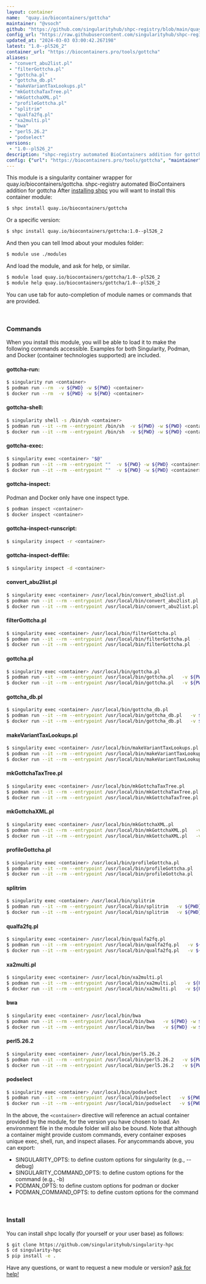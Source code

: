 ```yaml
---
layout: container
name:  "quay.io/biocontainers/gottcha"
maintainer: "@vsoch"
github: "https://github.com/singularityhub/shpc-registry/blob/main/quay.io/biocontainers/gottcha/container.yaml"
config_url: "https://raw.githubusercontent.com/singularityhub/shpc-registry/main/quay.io/biocontainers/gottcha/container.yaml"
updated_at: "2024-03-03 03:00:42.267198"
latest: "1.0--pl526_2"
container_url: "https://biocontainers.pro/tools/gottcha"
aliases:
 - "convert_abu2list.pl"
 - "filterGottcha.pl"
 - "gottcha.pl"
 - "gottcha_db.pl"
 - "makeVariantTaxLookups.pl"
 - "mkGottchaTaxTree.pl"
 - "mkGottchaXML.pl"
 - "profileGottcha.pl"
 - "splitrim"
 - "qualfa2fq.pl"
 - "xa2multi.pl"
 - "bwa"
 - "perl5.26.2"
 - "podselect"
versions:
 - "1.0--pl526_2"
description: "shpc-registry automated BioContainers addition for gottcha"
config: {"url": "https://biocontainers.pro/tools/gottcha", "maintainer": "@vsoch", "description": "shpc-registry automated BioContainers addition for gottcha", "latest": {"1.0--pl526_2": "sha256:1fab9581afbc7cb8765364707bb583796ca2436e36355d5b914cab555b6b0c15"}, "tags": {"1.0--pl526_2": "sha256:1fab9581afbc7cb8765364707bb583796ca2436e36355d5b914cab555b6b0c15"}, "docker": "quay.io/biocontainers/gottcha", "aliases": {"convert_abu2list.pl": "/usr/local/bin/convert_abu2list.pl", "filterGottcha.pl": "/usr/local/bin/filterGottcha.pl", "gottcha.pl": "/usr/local/bin/gottcha.pl", "gottcha_db.pl": "/usr/local/bin/gottcha_db.pl", "makeVariantTaxLookups.pl": "/usr/local/bin/makeVariantTaxLookups.pl", "mkGottchaTaxTree.pl": "/usr/local/bin/mkGottchaTaxTree.pl", "mkGottchaXML.pl": "/usr/local/bin/mkGottchaXML.pl", "profileGottcha.pl": "/usr/local/bin/profileGottcha.pl", "splitrim": "/usr/local/bin/splitrim", "qualfa2fq.pl": "/usr/local/bin/qualfa2fq.pl", "xa2multi.pl": "/usr/local/bin/xa2multi.pl", "bwa": "/usr/local/bin/bwa", "perl5.26.2": "/usr/local/bin/perl5.26.2", "podselect": "/usr/local/bin/podselect"}}
---
```


This module is a singularity container wrapper for quay.io/biocontainers/gottcha.
shpc-registry automated BioContainers addition for gottcha
After [installing shpc](#install) you will want to install this container module:


```bash
$ shpc install quay.io/biocontainers/gottcha
```

Or a specific version:

```bash
$ shpc install quay.io/biocontainers/gottcha:1.0--pl526_2
```

And then you can tell lmod about your modules folder:

```bash
$ module use ./modules
```

And load the module, and ask for help, or similar.

```bash
$ module load quay.io/biocontainers/gottcha/1.0--pl526_2
$ module help quay.io/biocontainers/gottcha/1.0--pl526_2
```

You can use tab for auto-completion of module names or commands that are provided.

<br>

### Commands

When you install this module, you will be able to load it to make the following commands accessible.
Examples for both Singularity, Podman, and Docker (container technologies supported) are included.

#### gottcha-run:

```bash
$ singularity run <container>
$ podman run --rm  -v ${PWD} -w ${PWD} <container>
$ docker run --rm  -v ${PWD} -w ${PWD} <container>
```

#### gottcha-shell:

```bash
$ singularity shell -s /bin/sh <container>
$ podman run --it --rm --entrypoint /bin/sh  -v ${PWD} -w ${PWD} <container>
$ docker run --it --rm --entrypoint /bin/sh  -v ${PWD} -w ${PWD} <container>
```

#### gottcha-exec:

```bash
$ singularity exec <container> "$@"
$ podman run --it --rm --entrypoint ""  -v ${PWD} -w ${PWD} <container> "$@"
$ docker run --it --rm --entrypoint ""  -v ${PWD} -w ${PWD} <container> "$@"
```

#### gottcha-inspect:

Podman and Docker only have one inspect type.

```bash
$ podman inspect <container>
$ docker inspect <container>
```

#### gottcha-inspect-runscript:

```bash
$ singularity inspect -r <container>
```

#### gottcha-inspect-deffile:

```bash
$ singularity inspect -d <container>
```


#### convert_abu2list.pl

```bash
$ singularity exec <container> /usr/local/bin/convert_abu2list.pl
$ podman run --it --rm --entrypoint /usr/local/bin/convert_abu2list.pl   -v ${PWD} -w ${PWD} <container> -c " $@"
$ docker run --it --rm --entrypoint /usr/local/bin/convert_abu2list.pl   -v ${PWD} -w ${PWD} <container> -c " $@"
```


#### filterGottcha.pl

```bash
$ singularity exec <container> /usr/local/bin/filterGottcha.pl
$ podman run --it --rm --entrypoint /usr/local/bin/filterGottcha.pl   -v ${PWD} -w ${PWD} <container> -c " $@"
$ docker run --it --rm --entrypoint /usr/local/bin/filterGottcha.pl   -v ${PWD} -w ${PWD} <container> -c " $@"
```


#### gottcha.pl

```bash
$ singularity exec <container> /usr/local/bin/gottcha.pl
$ podman run --it --rm --entrypoint /usr/local/bin/gottcha.pl   -v ${PWD} -w ${PWD} <container> -c " $@"
$ docker run --it --rm --entrypoint /usr/local/bin/gottcha.pl   -v ${PWD} -w ${PWD} <container> -c " $@"
```


#### gottcha_db.pl

```bash
$ singularity exec <container> /usr/local/bin/gottcha_db.pl
$ podman run --it --rm --entrypoint /usr/local/bin/gottcha_db.pl   -v ${PWD} -w ${PWD} <container> -c " $@"
$ docker run --it --rm --entrypoint /usr/local/bin/gottcha_db.pl   -v ${PWD} -w ${PWD} <container> -c " $@"
```


#### makeVariantTaxLookups.pl

```bash
$ singularity exec <container> /usr/local/bin/makeVariantTaxLookups.pl
$ podman run --it --rm --entrypoint /usr/local/bin/makeVariantTaxLookups.pl   -v ${PWD} -w ${PWD} <container> -c " $@"
$ docker run --it --rm --entrypoint /usr/local/bin/makeVariantTaxLookups.pl   -v ${PWD} -w ${PWD} <container> -c " $@"
```


#### mkGottchaTaxTree.pl

```bash
$ singularity exec <container> /usr/local/bin/mkGottchaTaxTree.pl
$ podman run --it --rm --entrypoint /usr/local/bin/mkGottchaTaxTree.pl   -v ${PWD} -w ${PWD} <container> -c " $@"
$ docker run --it --rm --entrypoint /usr/local/bin/mkGottchaTaxTree.pl   -v ${PWD} -w ${PWD} <container> -c " $@"
```


#### mkGottchaXML.pl

```bash
$ singularity exec <container> /usr/local/bin/mkGottchaXML.pl
$ podman run --it --rm --entrypoint /usr/local/bin/mkGottchaXML.pl   -v ${PWD} -w ${PWD} <container> -c " $@"
$ docker run --it --rm --entrypoint /usr/local/bin/mkGottchaXML.pl   -v ${PWD} -w ${PWD} <container> -c " $@"
```


#### profileGottcha.pl

```bash
$ singularity exec <container> /usr/local/bin/profileGottcha.pl
$ podman run --it --rm --entrypoint /usr/local/bin/profileGottcha.pl   -v ${PWD} -w ${PWD} <container> -c " $@"
$ docker run --it --rm --entrypoint /usr/local/bin/profileGottcha.pl   -v ${PWD} -w ${PWD} <container> -c " $@"
```


#### splitrim

```bash
$ singularity exec <container> /usr/local/bin/splitrim
$ podman run --it --rm --entrypoint /usr/local/bin/splitrim   -v ${PWD} -w ${PWD} <container> -c " $@"
$ docker run --it --rm --entrypoint /usr/local/bin/splitrim   -v ${PWD} -w ${PWD} <container> -c " $@"
```


#### qualfa2fq.pl

```bash
$ singularity exec <container> /usr/local/bin/qualfa2fq.pl
$ podman run --it --rm --entrypoint /usr/local/bin/qualfa2fq.pl   -v ${PWD} -w ${PWD} <container> -c " $@"
$ docker run --it --rm --entrypoint /usr/local/bin/qualfa2fq.pl   -v ${PWD} -w ${PWD} <container> -c " $@"
```


#### xa2multi.pl

```bash
$ singularity exec <container> /usr/local/bin/xa2multi.pl
$ podman run --it --rm --entrypoint /usr/local/bin/xa2multi.pl   -v ${PWD} -w ${PWD} <container> -c " $@"
$ docker run --it --rm --entrypoint /usr/local/bin/xa2multi.pl   -v ${PWD} -w ${PWD} <container> -c " $@"
```


#### bwa

```bash
$ singularity exec <container> /usr/local/bin/bwa
$ podman run --it --rm --entrypoint /usr/local/bin/bwa   -v ${PWD} -w ${PWD} <container> -c " $@"
$ docker run --it --rm --entrypoint /usr/local/bin/bwa   -v ${PWD} -w ${PWD} <container> -c " $@"
```


#### perl5.26.2

```bash
$ singularity exec <container> /usr/local/bin/perl5.26.2
$ podman run --it --rm --entrypoint /usr/local/bin/perl5.26.2   -v ${PWD} -w ${PWD} <container> -c " $@"
$ docker run --it --rm --entrypoint /usr/local/bin/perl5.26.2   -v ${PWD} -w ${PWD} <container> -c " $@"
```


#### podselect

```bash
$ singularity exec <container> /usr/local/bin/podselect
$ podman run --it --rm --entrypoint /usr/local/bin/podselect   -v ${PWD} -w ${PWD} <container> -c " $@"
$ docker run --it --rm --entrypoint /usr/local/bin/podselect   -v ${PWD} -w ${PWD} <container> -c " $@"
```



In the above, the `<container>` directive will reference an actual container provided
by the module, for the version you have chosen to load. An environment file in the
module folder will also be bound. Note that although a container
might provide custom commands, every container exposes unique exec, shell, run, and
inspect aliases. For anycommands above, you can export:

 - SINGULARITY_OPTS: to define custom options for singularity (e.g., --debug)
 - SINGULARITY_COMMAND_OPTS: to define custom options for the command (e.g., -b)
 - PODMAN_OPTS: to define custom options for podman or docker
 - PODMAN_COMMAND_OPTS: to define custom options for the command

<br>

### Install

You can install shpc locally (for yourself or your user base) as follows:

```bash
$ git clone https://github.com/singularityhub/singularity-hpc
$ cd singularity-hpc
$ pip install -e .
```

Have any questions, or want to request a new module or version? [ask for help!](https://github.com/singularityhub/singularity-hpc/issues)
